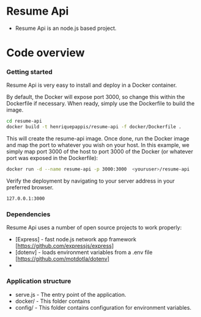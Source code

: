 # Resume Api

- Resume Api is an node.js based project.

# Code overview

### Getting started
Resume Api is very easy to install and deploy in a Docker container.

By default, the Docker will expose port 3000, so change this within the Dockerfile if necessary. When ready, simply use the Dockerfile to build the image.

```sh
cd resume-api
docker build -t henriquepappis/resume-api -f docker/Dockerfile .
```
This will create the resume-api image.
Once done, run the Docker image and map the port to whatever you wish on your host. In this example, we simply map port 3000 of the host to port 3000 of the Docker (or whatever port was exposed in the Dockerfile):

```sh
docker run -d --name resume-api -p 3000:3000  <youruser>/resume-api
```

Verify the deployment by navigating to your server address in your preferred browser.

```sh
127.0.0.1:3000
```

### Dependencies

Resume Api uses a number of open source projects to work properly:

* [Express] - fast node.js network app framework [https://github.com/expressjs/express]
* [dotenv] - loads environment variables from a .env file [https://github.com/motdotla/dotenv]
*
### Application structure
* serve.js - The entry point of the application.
* docker/ - This folder contains
* config/ - This folder contains configuration for environment variables.
